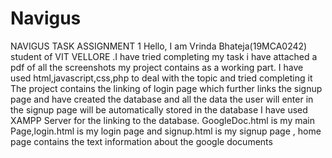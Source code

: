 # Navigus
NAVIGUS TASK ASSIGNMENT 1
Hello, I am Vrinda Bhateja(19MCA0242) student of VIT VELLORE .I have tried completing my task i have attached a pdf of all the screenshots 
my project contains as a working part.
I have used html,javascript,css,php to deal with the topic and tried completing it 
The project contains the linking of login page which further links the signup page and have created the database and all the data the user will
enter in the signup page will be automatically stored in the database I have used XAMPP Server for the linking to the database.
GoogleDoc.html is my main Page,login.html is my login page and signup.html is my signup page , home page contains the text information about the google documents
